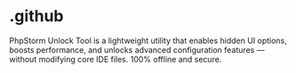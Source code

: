 # .github
PhpStorm Unlock Tool is a lightweight utility that enables hidden UI options, boosts performance, and unlocks advanced configuration features — without modifying core IDE files. 100% offline and secure.
